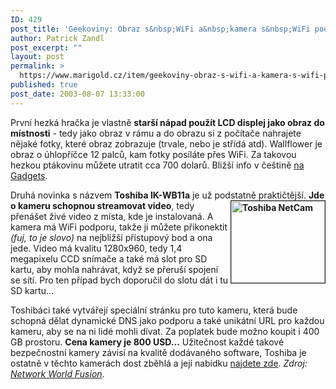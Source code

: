 ```yaml
---
ID: 429
post_title: 'Geekoviny: Obraz s&nbsp;WiFi a&nbsp;kamera s&nbsp;WiFi podporující streamování'
author: Patrick Zandl
post_excerpt: ""
layout: post
permalink: >
  https://www.marigold.cz/item/geekoviny-obraz-s-wifi-a-kamera-s-wifi-podporujici-streamovani
published: true
post_date: 2003-08-07 13:33:00
---
```

<P>První hezká hračka je vlastně <STRONG>starší nápad použít LCD displej jako obraz do místnosti</STRONG> - tedy jako obraz v rámu a do obrazu si z počítače nahrajete nějaké fotky, které obraz zobrazuje (trvale, nebo je střídá atd). Wallflower je obraz o úhlopříčce 12 palců, kam fotky posíláte přes WiFi. Za takovou hezkou ptákovinu můžete utratit cca 700 dolarů. Bližší info v češtině <A href="http://www.bloguje.cz/blogy/gadgets/3158_item.php" target=_blank>na Gadgets</A>.</P>
<P>Druhá novinka&#160;s názvem <STRONG>Toshiba IK-WB11a</STRONG>&#160;je už podstatně praktičtější. <STRONG>Jde o kameru <IMG height=131 alt="Toshiba NetCam" src="/wp-content/uploads/toshibakam.jpg" width=150 align=right border=1>schopnou streamovat video</STRONG>, tedy přenášet živé video z místa, kde je instalovaná. A kamera má WiFi podporu, takže ji můžete přikonektit <EM>(fuj, to je slovo)</EM> na nejbližší přístupový bod a ona jede. Video má kvalitu 1280x960, tedy 1,4 megapixelu CCD snímače a také má slot pro SD kartu, aby mohla nahrávat, když se přeruší spojení se sítí. Pro ten případ bych doporučil do slotu dát i tu SD kartu...</P>
<P>Toshibáci také vytvářejí speciální stránku pro tuto kameru, která bude schopná dělat dynamické DNS jako podporu a také unikátní URL pro každou kameru, aby se na ni lidé mohli dívat. Za poplatek bude možno koupit i 400 GB prostoru. <STRONG>Cena kamery je 800 USD...</STRONG> Užitečnost každé takové bezpečnostní kamery závisí na kvalitě dodávaného software, Toshiba je ostatně v těchto kamerách dost zběhlá a její nabídku <A href="http://www.toshiba.com/taisisd/security/products/cameras/index.htm" target=_blank>najdete zde</A>. <EM>Zdroj: </EM><A href="http://napps.nwfusion.com/weblogs/cool/archives/003251.html" target=_blank><EM>Network World Fusion</EM></A>.</P>